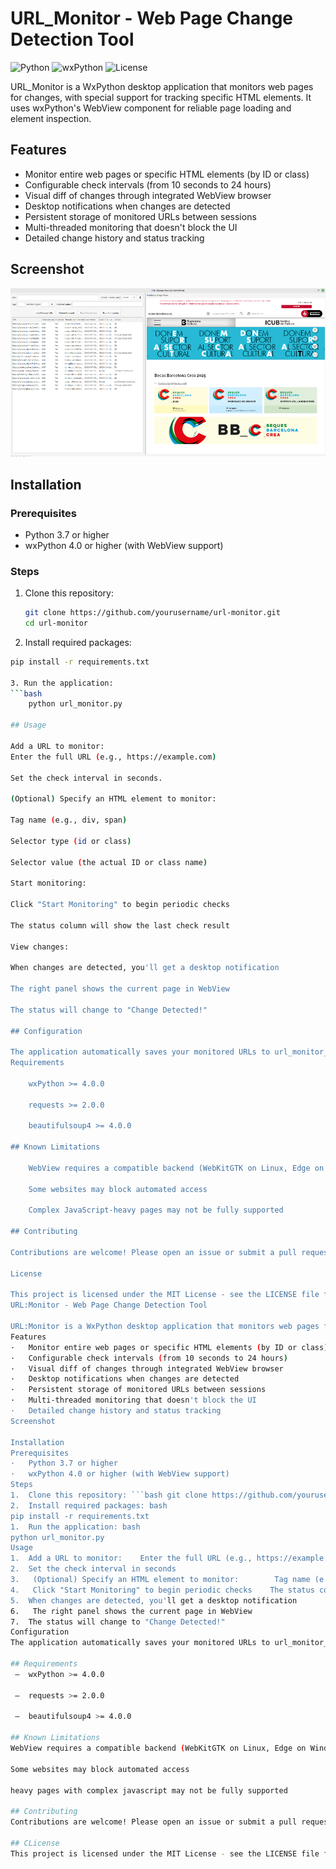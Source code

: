 # URL_Monitor - Web Page Change Detection Tool

![Python](https://img.shields.io/badge/python-3.7+-blue.svg)
![wxPython](https://img.shields.io/badge/wxPython-4.0+-green.svg)
![License](https://img.shields.io/badge/license-MIT-orange.svg)

URL_Monitor is a WxPython desktop application that monitors web pages for changes, with special support for tracking specific HTML elements. It uses wxPython's WebView component for reliable page loading and element inspection.

## Features

- Monitor entire web pages or specific HTML elements (by ID or class)
- Configurable check intervals (from 10 seconds to 24 hours)
- Visual diff of changes through integrated WebView browser
- Desktop notifications when changes are detected
- Persistent storage of monitored URLs between sessions
- Multi-threaded monitoring that doesn't block the UI
- Detailed change history and status tracking

## Screenshot

![Main application window showing URL list and WebView](images/url_monitor.png)

## Installation


### Prerequisites
- Python 3.7 or higher
- wxPython 4.0 or higher (with WebView support)


### Steps
1. Clone this repository:
   ```bash
   git clone https://github.com/yourusername/url-monitor.git
   cd url-monitor

2. Install required packages:
```bash
pip install -r requirements.txt

3. Run the application:
```bash
    python url_monitor.py

## Usage

Add a URL to monitor:
Enter the full URL (e.g., https://example.com)

Set the check interval in seconds.

(Optional) Specify an HTML element to monitor:

Tag name (e.g., div, span)

Selector type (id or class)

Selector value (the actual ID or class name)

Start monitoring:

Click "Start Monitoring" to begin periodic checks

The status column will show the last check result

View changes:

When changes are detected, you'll get a desktop notification

The right panel shows the current page in WebView

The status will change to "Change Detected!"

## Configuration

The application automatically saves your monitored URLs to url_monitor_data.pkl in the same directory. To reset your configuration, simply delete this file.
Requirements

    wxPython >= 4.0.0

    requests >= 2.0.0

    beautifulsoup4 >= 4.0.0

## Known Limitations

    WebView requires a compatible backend (WebKitGTK on Linux, Edge on Windows)

    Some websites may block automated access

    Complex JavaScript-heavy pages may not be fully supported

## Contributing

Contributions are welcome! Please open an issue or submit a pull request for any improvements.

License

This project is licensed under the MIT License - see the LICENSE file for details.
URL:Monitor - Web Page Change Detection Tool
  
URL:Monitor is a WxPython desktop application that monitors web pages for changes, with special support for tracking specific HTML elements. It uses wxPython's WebView component for reliable page loading and element inspection.
Features
·	Monitor entire web pages or specific HTML elements (by ID or class)
·	Configurable check intervals (from 10 seconds to 24 hours)
·	Visual diff of changes through integrated WebView browser
·	Desktop notifications when changes are detected
·	Persistent storage of monitored URLs between sessions
·	Multi-threaded monitoring that doesn't block the UI
·	Detailed change history and status tracking
Screenshot

Installation
Prerequisites
·	Python 3.7 or higher
·	wxPython 4.0 or higher (with WebView support)
Steps
1.	Clone this repository: ```bash git clone https://github.com/yourusername/url-monitor.git cd url-monitor
2.	Install required packages: bash
pip install -r requirements.txt
1.	Run the application: bash
python url_monitor.py
Usage
1.	Add a URL to monitor:    Enter the full URL (e.g., https://example.com)    
2.	Set the check interval in seconds   
3.	 (Optional) Specify an HTML element to monitor:        Tag name (e.g., div, span)        Selector type (id or class)        Selector value (the actual ID or class name)Start monitoring:   
4.	 Click "Start Monitoring" to begin periodic checks    The status column will show the last check resultView changes:    
5.	When changes are detected, you'll get a desktop notification   
6.	 The right panel shows the current page in WebView    
7.	The status will change to "Change Detected!"
Configuration
The application automatically saves your monitored URLs to url_monitor_data.pkl in the same directory. To reset your configuration, simply delete this file. 

## Requirements
 –	wxPython >= 4.0.0
 
 –	requests >= 2.0.0
 
 –	beautifulsoup4 >= 4.0.0

## Known Limitations
WebView requires a compatible backend (WebKitGTK on Linux, Edge on Windows)

Some websites may block automated access

heavy pages with complex javascript may not be fully supported

## Contributing
Contributions are welcome! Please open an issue or submit a pull request for any improvements. 

## CLicense
This project is licensed under the MIT License - see the LICENSE file for details. 


